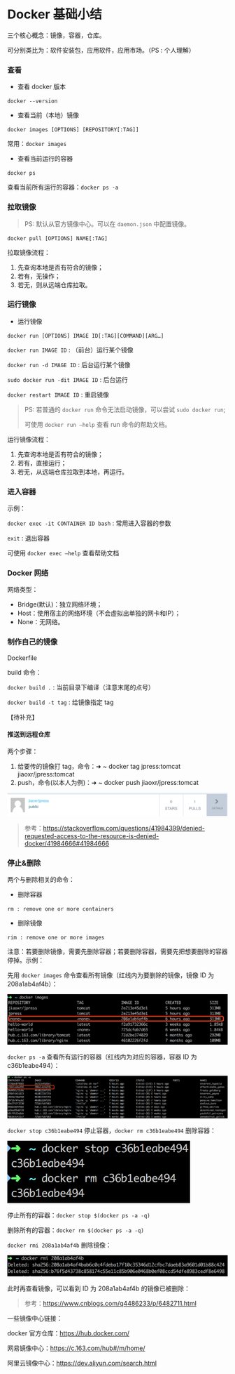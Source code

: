 #  Docker 基础小结

三个核心概念：镜像，容器，仓库。

可分别类比为：软件安装包，应用软件，应用市场。（PS : 个人理解）

###  查看

- 查看 docker 版本

`docker --version`

- 查看当前（本地）镜像

`docker images [OPTIONS] [REPOSITORY[:TAG]]`

常用：`docker images`

- 查看当前运行的容器

`docker ps`

查看当前所有运行的容器：`docker ps -a`



###  拉取镜像

> PS: 默认从官方镜像中心。可以在 `daemon.json` 中配置镜像。

`docker pull [OPTIONS] NAME[:TAG]`

拉取镜像流程：

1. 先查询本地是否有符合的镜像；
2. 若有，无操作；
3. 若无，则从远端仓库拉取。



###  运行镜像

- 运行镜像

`docker run [OPTIONS] IMAGE ID[:TAG][COMMAND][ARG…]`



`docker run IMAGE ID` : （前台）运行某个镜像

`docker run -d IMAGE ID` : 后台运行某个镜像

`sudo docker run -dit IMAGE ID` : 后台运行

`docker restart IMAGE ID` : 重启镜像

> PS: 若普通的 `docker run` 命令无法启动镜像，可以尝试 `sudo docker run`;
>
> 可使用 `docker run —help` 查看 run 命令的帮助文档。



运行镜像流程：

1. 先查询本地是否有符合的镜像；
2. 若有，直接运行；
3. 若无，从远端仓库拉取到本地，再运行。

###  进入容器

示例：

`docker exec -it CONTAINER ID bash` : 常用进入容器的参数

`exit` : 退出容器

可使用 `docker exec —help` 查看帮助文档



###  Docker 网络

网络类型：

- Bridge(默认)：独立网络环境；
- Host：使用宿主的网络环境（不会虚拟出单独的网卡和IP）；
- None：无网络。



###  制作自己的镜像

Dockerfile



build 命令：

`docker build .` : 当前目录下编译（注意末尾的点号）

`docker build -t tag` : 给镜像指定 tag

【待补充】

####  推送到远程仓库

两个步骤：

1. 给要传的镜像打 tag，命令：➜  ~ docker tag jpress:tomcat jiaoxr/jpress:tomcat
2. push，命令(以本人为例)：➜  ~ docker push jiaoxr/jpress:tomcat


![rmi](https://github.com/JiaoXR/IT-Skill/blob/master/pics/Docker/push.png)


> 参考：https://stackoverflow.com/questions/41984399/denied-requested-access-to-the-resource-is-denied-docker/41984666#41984666



###  停止&删除

两个与删除相关的命令：

- 删除容器

`rm : remove one or more containers`

- 删除镜像

`rim : remove one or more images`



注意：若要删除镜像，需要先删除容器；若要删除容器，需要先把想要删除的容器停掉。示例：

先用 `docker images` 命令查看所有镜像（红线内为要删除的镜像，镜像 ID 为 208a1ab4af4b）：

![images](https://github.com/JiaoXR/IT-Skill/blob/master/pics/Docker/images.png)

`docker ps -a` 查看所有运行的容器（红线内为对应的容器，容器 ID 为 c36b1eabe494）：

![ps](https://github.com/JiaoXR/IT-Skill/blob/master/pics/Docker/ps.png)

`docker stop c36b1eabe494` 停止容器，`docker rm c36b1eabe494` 删除容器：

![stop](https://github.com/JiaoXR/IT-Skill/blob/master/pics/Docker/stop.png)

停止所有的容器：`docker stop $(docker ps -a -q)`

删除所有的容器：`docker rm $(docker ps -a -q)`

`docker rmi 208a1ab4af4b` 删除镜像：

![rmi](https://github.com/JiaoXR/IT-Skill/blob/master/pics/Docker/rmi.png)

此时再查看镜像，可以看到 ID 为 208a1ab4af4b 的镜像已被删除：

> 参考：<https://www.cnblogs.com/q4486233/p/6482711.html>



一些镜像中心链接：

docker 官方仓库：<https://hub.docker.com/>

网易镜像中心：https://c.163.com/hub#/m/home/

阿里云镜像中心：https://dev.aliyun.com/search.html

